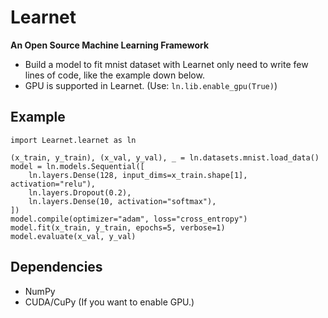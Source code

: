 # Learnet
**An Open Source Machine Learning Framework**
* Build a model to fit mnist dataset with Learnet only need to write few lines of code, like the example down below.
* GPU is supported in Learnet.  (Use: `ln.lib.enable_gpu(True)`)



## Example
```
import Learnet.learnet as ln

(x_train, y_train), (x_val, y_val), _ = ln.datasets.mnist.load_data()
model = ln.models.Sequential([
    ln.layers.Dense(128, input_dims=x_train.shape[1], activation="relu"),
    ln.layers.Dropout(0.2),
    ln.layers.Dense(10, activation="softmax"),
])
model.compile(optimizer="adam", loss="cross_entropy")
model.fit(x_train, y_train, epochs=5, verbose=1)
model.evaluate(x_val, y_val)
```

## Dependencies
* NumPy
* CUDA/CuPy (If you want to enable GPU.)

